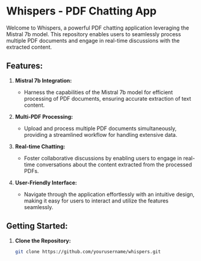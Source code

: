 # Whispers - PDF Chatting App

Welcome to Whispers, a powerful PDF chatting application leveraging the Mistral 7b model. This repository enables users to seamlessly process multiple PDF documents and engage in real-time discussions with the extracted content.

## Features:

1. **Mistral 7b Integration:**
   - Harness the capabilities of the Mistral 7b model for efficient processing of PDF documents, ensuring accurate extraction of text content.

2. **Multi-PDF Processing:**
   - Upload and process multiple PDF documents simultaneously, providing a streamlined workflow for handling extensive data.

3. **Real-time Chatting:**
   - Foster collaborative discussions by enabling users to engage in real-time conversations about the content extracted from the processed PDFs.

4. **User-Friendly Interface:**
   - Navigate through the application effortlessly with an intuitive design, making it easy for users to interact and utilize the features seamlessly.

## Getting Started:

1. **Clone the Repository:**
   ```bash
   git clone https://github.com/yourusername/whispers.git
  
